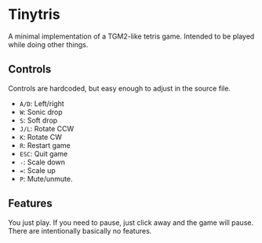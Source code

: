 # Tinytris

A minimal implementation of a TGM2-like tetris game. Intended to be played while doing other things.

## Controls

Controls are hardcoded, but easy enough to adjust in the source file.

- `A/D`: Left/right
- `W`: Sonic drop
- `S`: Soft drop
- `J/L`: Rotate CCW
- `K`: Rotate CW
- `R`: Restart game
- `ESC`: Quit game
- `-`: Scale down
- `=`: Scale up
- `P`: Mute/unmute.

## Features

You just play. If you need to pause, just click away and the game will pause. There are intentionally basically no features.